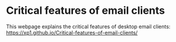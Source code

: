 # Critical features of email clients

This webpage explains the critical features of desktop email clients:<br/>
https://xp1.github.io/Critical-features-of-email-clients/